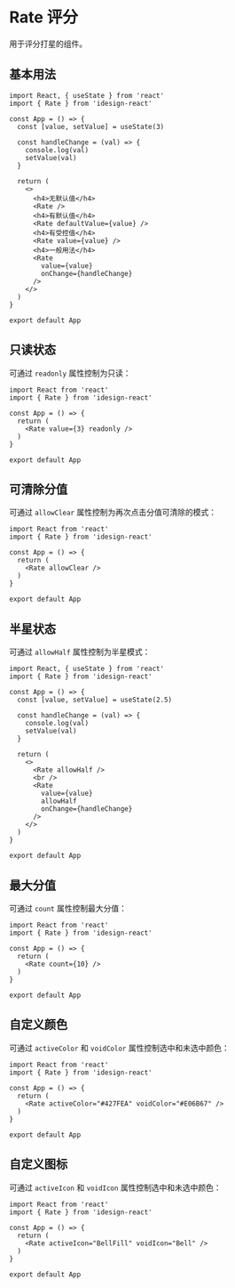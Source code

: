 # Rate 评分

用于评分打星的组件。

## 基本用法

```tsx
import React, { useState } from 'react'
import { Rate } from 'idesign-react'

const App = () => {
  const [value, setValue] = useState(3)

  const handleChange = (val) => {
    console.log(val)
    setValue(val)
  }

  return (
    <>
      <h4>无默认值</h4>
      <Rate />
      <h4>有默认值</h4>
      <Rate defaultValue={value} />
      <h4>有受控值</h4>
      <Rate value={value} />
      <h4>一般用法</h4>
      <Rate
        value={value}
        onChange={handleChange}
      />
    </>
  )
}

export default App
```

## 只读状态

可通过 `readonly` 属性控制为只读：

```tsx
import React from 'react'
import { Rate } from 'idesign-react'

const App = () => {
  return (
    <Rate value={3} readonly />
  )
}

export default App
```

## 可清除分值

可通过 `allowClear` 属性控制为再次点击分值可清除的模式：

```tsx
import React from 'react'
import { Rate } from 'idesign-react'

const App = () => {
  return (
    <Rate allowClear />
  )
}

export default App
```

## 半星状态

可通过 `allowHalf` 属性控制为半星模式：

```tsx
import React, { useState } from 'react'
import { Rate } from 'idesign-react'

const App = () => {
  const [value, setValue] = useState(2.5)

  const handleChange = (val) => {
    console.log(val)
    setValue(val)
  }

  return (
    <>
      <Rate allowHalf />
      <br />
      <Rate
        value={value}
        allowHalf
        onChange={handleChange}
      />
    </>
  )
}

export default App
```

## 最大分值

可通过 `count` 属性控制最大分值：

```tsx
import React from 'react'
import { Rate } from 'idesign-react'

const App = () => {
  return (
    <Rate count={10} />
  )
}

export default App
```

## 自定义颜色

可通过 `activeColor` 和 `voidColor` 属性控制选中和未选中颜色：

```tsx
import React from 'react'
import { Rate } from 'idesign-react'

const App = () => {
  return (
    <Rate activeColor="#427FEA" voidColor="#E06B67" />
  )
}

export default App
```

## 自定义图标

可通过 `activeIcon` 和 `voidIcon` 属性控制选中和未选中颜色：

```tsx
import React from 'react'
import { Rate } from 'idesign-react'

const App = () => {
  return (
    <Rate activeIcon="BellFill" voidIcon="Bell" />
  )
}

export default App
```

<API />
